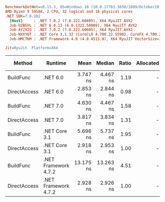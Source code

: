 ``` ini

BenchmarkDotNet=v0.13.3, OS=Windows 10 (10.0.17763.3650/1809/October2018Update/Redstone5), VM=Hyper-V
AMD Ryzen 9 5950X, 2 CPU, 32 logical and 16 physical cores
.NET SDK=7.0.102
  [Host]     : .NET 7.0.2 (7.0.222.60605), X64 RyuJIT AVX2
  Job-UZBSVL : .NET 6.0.13 (6.0.1322.58009), X64 RyuJIT AVX2
  Job-AYZXIO : .NET 7.0.2 (7.0.222.60605), X64 RyuJIT AVX2
  Job-NXXYQT : .NET Core 3.1.32 (CoreCLR 4.700.22.55902, CoreFX 4.700.22.56512), X64 RyuJIT AVX2
  Job-HMCTKM : .NET Framework 4.8 (4.8.4515.0), X64 RyuJIT VectorSize=256

Jit=RyuJit  Platform=X64  

```
|       Method |              Runtime |      Mean |    Median | Ratio | Allocated | Alloc Ratio |
|------------- |--------------------- |----------:|----------:|------:|----------:|------------:|
|    BuildFunc |             .NET 6.0 |  3.747 ns |  4.467 ns |  1.19 |         - |          NA |
| DirectAccess |             .NET 6.0 |  2.853 ns |  2.844 ns |  0.98 |         - |          NA |
|    BuildFunc |             .NET 7.0 |  4.630 ns |  4.467 ns |  1.58 |         - |          NA |
| DirectAccess |             .NET 7.0 |  3.817 ns |  3.834 ns |  1.31 |         - |          NA |
|    BuildFunc |        .NET Core 3.1 |  5.696 ns |  5.737 ns |  1.95 |         - |          NA |
| DirectAccess |        .NET Core 3.1 |  2.918 ns |  2.953 ns |  1.00 |         - |          NA |
|    BuildFunc | .NET Framework 4.7.2 | 13.175 ns | 13.263 ns |  4.51 |         - |          NA |
| DirectAccess | .NET Framework 4.7.2 |  2.928 ns |  2.926 ns |  1.00 |         - |          NA |
